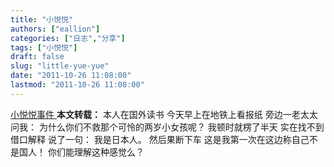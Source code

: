 ```yaml
---
title: "小悦悦"
authors: ["eallion"]
categories: ["日志","分享"]
tags: ["小悦悦"]
draft: false
slug: "little-yue-yue"
date: "2011-10-26 11:08:00"
lastmod: "2011-10-26 11:08:00"
---
```


[ 小悦悦事件 ](https://zh.wikipedia.org/zh-hans/%E5%B0%8F%E6%82%A6%E6%82%A6%E4%BA%8B%E4%BB%B6)
<strong > 本文转载：</strong>
本人在国外读书
今天早上在地铁上看报纸
旁边一老太太问我：
为什么你们不救那个可怜的两岁小女孩呢？
我顿时就楞了半天
实在找不到借口解释
说了一句：
我是日本人。
然后果断下车
这是我第一次在这边称自己不是国人！
你们能理解这种感觉么？
